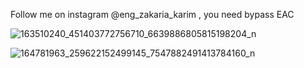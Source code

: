 Follow me on instagram @eng_zakaria_karim , you need bypass EAC

![163510240_451403772756710_6639886805815198204_n](https://user-images.githubusercontent.com/69715395/112955133-c80e0680-9147-11eb-885e-e57ba07fe488.png)


![164781963_259622152499145_7547882491413784160_n](https://user-images.githubusercontent.com/69715395/112955725-6732fe00-9148-11eb-9226-a85f2adf082e.png)



